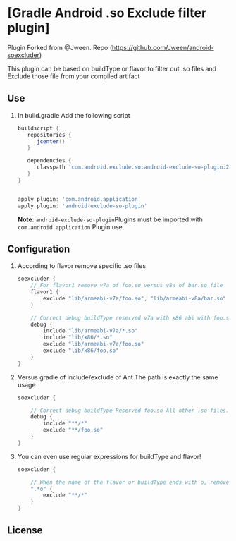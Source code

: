 [Gradle Android .so Exclude filter plugin]
============================

Plugin Forked from @Jween. Repo (https://github.com/Jween/android-soexcluder)

This plugin can be based on buildType or flavor to filter out .so files and Exclude those file from your compiled artifact


Use
---

1. In build.gradle Add the following script

    ```groovy
    buildscript {
       repositories {
          jcenter()
       }

       dependencies {
          classpath 'com.android.exclude.so:android-exclude-so-plugin:2.0'
       }
    }


    apply plugin: 'com.android.application'
    apply plugin: 'android-exclude-so-plugin'
    ```
    **Note**: `android-exclude-so-plugin`Plugins must be imported with `com.android.application` Plugin use


Configuration
-------------

1. According to flavor remove specific .so files

    ```groovy
    soexcluder {
        // For flavor1 remove v7a of foo.so versus v8a of bar.so file
        flavor1 {
            exclude "lib/armeabi-v7a/foo.so", "lib/armeabi-v8a/bar.so"
        }

        // Correct debug buildType reserved v7a with x86 abi with foo.so all other than .so files.
        debug {
            include "lib/armeabi-v7a/*.so"
            include "lib/x86/*.so"
            exclude "lib/armeabi-v7a/foo.so"
            exclude "lib/x86/foo.so"
        }
    }
    ```

2. Versus gradle of include/exclude of Ant The path is exactly the same usage

    ```groovy
    soexcluder {

        // Correct debug buildType Reserved foo.so All other .so files.
        debug {
            include "**/*"
            exclude "**/foo.so"
        }
    }
    ```

3. You can even use regular expressions for buildType and flavor!

     ```groovy
     soexcluder {

         // When the name of the flavor or buildType ends with o, remove all so files
         ".*o" {
             exclude "**/*"
         }
     }
     ```

License
-------